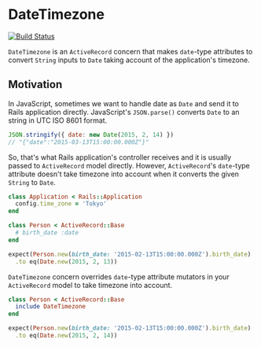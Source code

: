 # DateTimezone

[![Build Status](https://travis-ci.org/shuhei/date_timezone.svg)](https://travis-ci.org/shuhei/date_timezone)

`DateTimezone` is an `ActiveRecord` concern that makes `date`-type attributes to convert `String` inputs to `Date` taking account of the application's timezone.

## Motivation

In JavaScript, sometimes we want to handle date as `Date` and send it to Rails application directly. JavaScript's `JSON.parse()` converts `Date` to an string in UTC ISO 8601 format.

```js
JSON.stringify({ date: new Date(2015, 2, 14) })
// "{"date":"2015-03-13T15:00:00.000Z"}"
```

So, that's what Rails application's controller receives and it is usually passed to `ActiveRecord` model directly. However, `ActiveRecord`'s `date`-type attribute doesn't take timezone into account when it converts the given `String` to `Date`.

```rb
class Application < Rails::Application
  config.time_zone = 'Tokyo'
end

class Person < ActiveRecord::Base
  # birth_date :date
end

expect(Person.new(birth_date: '2015-02-13T15:00:00.000Z').birth_date)
  .to eq(Date.new(2015, 2, 13))
```

`DateTimezone` concern overrides `date`-type attribute mutators in your `ActiveRecord` model to take timezone into account.

```rb
class Person < ActiveRecord::Base
  include DateTimezone
end

expect(Person.new(birth_date: '2015-02-13T15:00:00.000Z').birth_date)
  .to eq(Date.new(2015, 2, 14))
```
